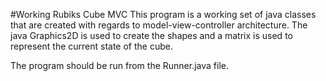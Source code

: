 #Working Rubiks Cube MVC
This program is a working set of java classes that are created with regards to model-view-controller architecture. 
The java Graphics2D is used to create the shapes and a matrix is used to represent the current state of the cube.

The program should be run from the Runner.java file.